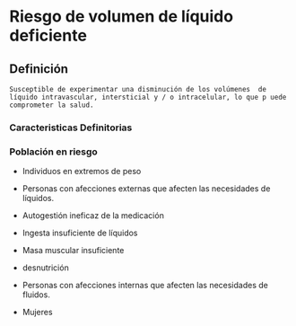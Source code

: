 # Riesgo de volumen de líquido deficiente
## Definición
	Susceptible de experimentar una disminución de los volúmenes  de líquido intravascular, intersticial y / o intracelular, lo que p uede comprometer la salud.

### Caracteristicas Definitorias


### Población en riesgo
- Individuos en extremos de peso   
- Personas con afecciones 
externas que afecten las 
necesidades de líquidos.   
 
 
 
- Autogestión ineficaz de la 
medicación   
- Ingesta insuficiente de líquidos   
- Masa muscular insuficiente   
- desnutrición  
 
 
- Personas con afecciones internas 
que afecten las necesidades de 
fluidos.   
- Mujeres


